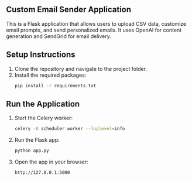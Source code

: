 ## Custom Email Sender Application

This is a Flask application that allows users to upload CSV data, customize email prompts, and send personalized emails. It uses OpenAI for content generation and SendGrid for email delivery.

## Setup Instructions

1. Clone the repository and navigate to the project folder.
2. Install the required packages:
   ```bash
   pip install -r requirements.txt

## Run the Application

1. Start the Celery worker:
   ```bash
   celery -A scheduler worker --loglevel=info
2. Run the Flask app:
   ```bash
   python app.py
3. Open the app in your browser:
   ```bash
   http://127.0.0.1:5000
